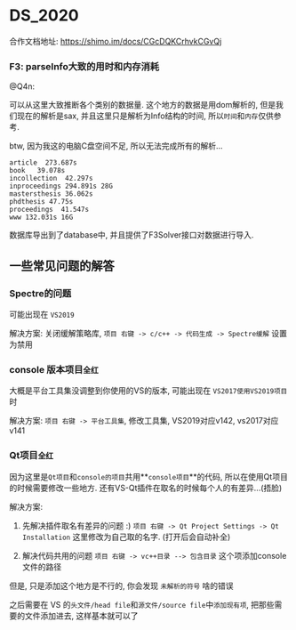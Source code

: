 # DS_2020

合作文档地址:
https://shimo.im/docs/CGcDQKCrhvkCGvQj

### F3: parseInfo大致的用时和内存消耗

@Q4n:

可以从这里大致推断各个类别的数据量. 这个地方的数据是用dom解析的, 但是我们现在的解析是sax, 并且这里只是解析为Info结构的时间, 所以`时间`和`内存`仅供参考.

btw, 因为我这的电脑C盘空间不足, 所以无法完成所有的解析...

```
article  273.687s
book   39.078s
incollection  42.297s
inproceedings 294.891s 28G
mastersthesis 36.062s
phdthesis 47.75s
proceedings  41.547s
www 132.031s 16G
```

数据库导出到了database中, 并且提供了F3Solver接口对数据进行导入.

## 一些常见问题的解答

### Spectre的问题

可能出现在 `VS2019`

解决方案: 关闭缓解策略库, `项目 右键 -> c/c++ -> 代码生成 -> Spectre缓解` 设置为禁用

### console 版本项目`全红`

大概是平台工具集没调整到你使用的VS的版本, 可能出现在 `VS2017使用VS2019项目` 时

解决方案: `项目 右键 -> 平台工具集`, 修改工具集, VS2019对应v142, vs2017对应v141

### Qt项目`全红`

因为这里是`Qt项目`和`console的项目`共用**`console项目`**的代码, 所以在使用Qt项目的时候需要修改一些地方. 还有VS-Qt插件在取名的时候每个人的有差异...(捂脸)

解决方案: 

1. 先解决插件取名有差异的问题 :)
`项目 右键 -> Qt Project Settings -> Qt Installation` 这里修改为自己取的名字.
(打开后会自动补全)

2. 解决代码共用的问题
`项目 右键 -> vc++目录 --> 包含目录` 这个项添加console文件的路径

但是, 只是添加这个地方是不行的, 你会发现 `未解析的符号` 啥的错误

之后需要在 VS 的`头文件/head file`和`源文件/source file`中`添加现有项`, 把那些需要的文件添加进去, 这样基本就可以了 
















